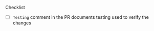 <!--
Thank you for your pull request.
Please add a description of what is accomplished in the PR here at the top:
-->

<!--
Below are a few things we ask you or your reviewers to kindly check. 
***Remove checks that are not relevant by deleting the line(s) below.***
-->
Checklist
* [ ] `Testing` comment in the PR documents testing used to verify the changes

<!--
Please note any issues this fixes using closing keywords: https://help.github.com/articles/closing-issues-using-keywords
-->


